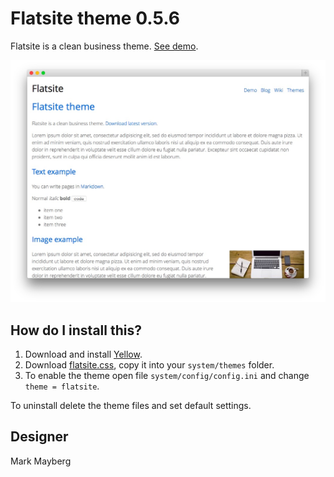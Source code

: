 Flatsite theme 0.5.6
====================
Flatsite is a clean business theme. [See demo](http://demo.datenstrom.se/themes/flatsite-theme).

[![Screenshot](flatsite-theme.jpg?raw=true)](http://demo.datenstrom.se/themes/flatsite-theme)

How do I install this?
----------------------
1. Download and install [Yellow](https://github.com/datenstrom/yellow/).  
2. Download [flatsite.css](flatsite.css?raw=true), copy it into your `system/themes` folder.  
3. To enable the theme open file `system/config/config.ini` and change `theme = flatsite`.  

To uninstall delete the theme files and set default settings.

Designer
--------
Mark Mayberg